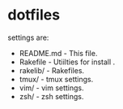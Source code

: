 dotfiles
===============

settings are:

* README.md - This file.
* Rakefile - Utiilties for install .
* rakelib/ - Rakefiles.
* tmux/ - tmux settings.
* vim/ - vim settings.
* zsh/ - zsh settings.

